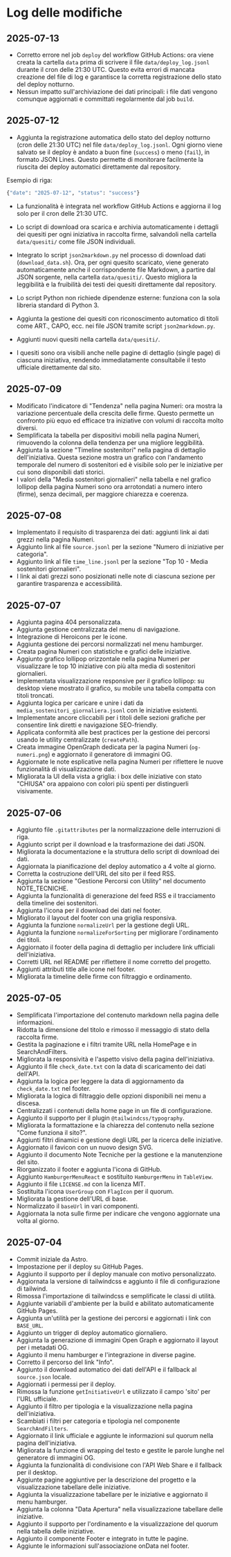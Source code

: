 # Log delle modifiche


## 2025-07-13

* Corretto errore nel job `deploy` del workflow GitHub Actions: ora viene creata la cartella `data` prima di scrivere il file `data/deploy_log.jsonl` durante il cron delle 21:30 UTC. Questo evita errori di mancata creazione del file di log e garantisce la corretta registrazione dello stato del deploy notturno.
* Nessun impatto sull'archiviazione dei dati principali: i file dati vengono comunque aggiornati e committati regolarmente dal job `build`.

## 2025-07-12

* Aggiunta la registrazione automatica dello stato del deploy notturno (cron delle 21:30 UTC) nel file `data/deploy_log.jsonl`. Ogni giorno viene salvato se il deploy è andato a buon fine (`success`) o meno (`fail`), in formato JSON Lines. Questo permette di monitorare facilmente la riuscita dei deploy automatici direttamente dal repository.

Esempio di riga:

```bash
{"date": "2025-07-12", "status": "success"}
```

* La funzionalità è integrata nel workflow GitHub Actions e aggiorna il log solo per il cron delle 21:30 UTC.

* Lo script di download ora scarica e archivia automaticamente i dettagli dei quesiti per ogni iniziativa in raccolta firme, salvandoli nella cartella `data/quesiti/` come file JSON individuali.

* Integrato lo script `json2markdown.py` nel processo di download dati (`download_data.sh`). Ora, per ogni quesito scaricato, viene generato automaticamente anche il corrispondente file Markdown, a partire dal JSON sorgente, nella cartella `data/quesiti/`. Questo migliora la leggibilità e la fruibilità dei testi dei quesiti direttamente dal repository.
* Lo script Python non richiede dipendenze esterne: funziona con la sola libreria standard di Python 3.
* Aggiunta la gestione dei quesiti con riconoscimento automatico di titoli come ART., CAPO, ecc. nei file JSON tramite script `json2markdown.py`.
* Aggiunti nuovi quesiti nella cartella `data/quesiti/`.
* I quesiti sono ora visibili anche nelle pagine di dettaglio (single page) di ciascuna iniziativa, rendendo immediatamente consultabile il testo ufficiale direttamente dal sito.

## 2025-07-09

* Modificato l'indicatore di "Tendenza" nella pagina Numeri: ora mostra la variazione percentuale della crescita delle firme. Questo permette un confronto più equo ed efficace tra iniziative con volumi di raccolta molto diversi.
* Semplificata la tabella per dispositivi mobili nella pagina Numeri, rimuovendo la colonna della tendenza per una migliore leggibilità.
* Aggiunta la sezione "Timeline sostenitori" nella pagina di dettaglio dell'iniziativa. Questa sezione mostra un grafico con l'andamento temporale del numero di sostenitori ed è visibile solo per le iniziative per cui sono disponibili dati storici.
* I valori della "Media sostenitori giornalieri" nella tabella e nel grafico lollipop della pagina Numeri sono ora arrotondati a numero intero (firme), senza decimali, per maggiore chiarezza e coerenza.

## 2025-07-08

* Implementato il requisito di trasparenza dei dati: aggiunti link ai dati grezzi nella pagina Numeri.
* Aggiunto link al file `source.jsonl` per la sezione "Numero di iniziative per categoria".
* Aggiunto link al file `time_line.jsonl` per la sezione "Top 10 - Media sostenitori giornalieri".
* I link ai dati grezzi sono posizionati nelle note di ciascuna sezione per garantire trasparenza e accessibilità.

## 2025-07-07

* Aggiunta pagina 404 personalizzata.
* Aggiunta gestione centralizzata del menu di navigazione.
* Integrazione di Heroicons per le icone.
* Aggiunta gestione dei percorsi normalizzati nel menu hamburger.
* Creata pagina Numeri con statistiche e grafici delle iniziative.
* Aggiunto grafico lollipop orizzontale nella pagina Numeri per visualizzare le top 10 iniziative con più alta media di sostenitori giornalieri.
* Implementata visualizzazione responsive per il grafico lollipop: su desktop viene mostrato il grafico, su mobile una tabella compatta con titoli troncati.
* Aggiunta logica per caricare e unire i dati da `media_sostenitori_giornaliera.jsonl` con le iniziative esistenti.
* Implementate ancore cliccabili per i titoli delle sezioni grafiche per consentire link diretti e navigazione SEO-friendly.
* Applicata conformità alle best practices per la gestione dei percorsi usando le utility centralizzate (`createPath`).
* Creata immagine OpenGraph dedicata per la pagina Numeri (`og-numeri.png`) e aggiornato il generatore di immagini OG.
* Aggiornate le note esplicative nella pagina Numeri per riflettere le nuove funzionalità di visualizzazione dati.
* Migliorata la UI della vista a griglia: i box delle iniziative con stato "CHIUSA" ora appaiono con colori più spenti per distinguerli visivamente.

## 2025-07-06

* Aggiunto file `.gitattributes` per la normalizzazione delle interruzioni di riga.
* Aggiunto script per il download e la trasformazione dei dati JSON.
* Migliorata la documentazione e la struttura dello script di download dei dati.
* Aggiornata la pianificazione del deploy automatico a 4 volte al giorno.
* Corretta la costruzione dell'URL del sito per il feed RSS.
* Aggiunta la sezione "Gestione Percorsi con Utility" nel documento NOTE_TECNICHE.
* Aggiunta la funzionalità di generazione del feed RSS e il tracciamento della timeline dei sostenitori.
* Aggiunta l'icona per il download dei dati nel footer.
* Migliorato il layout del footer con una griglia responsiva.
* Aggiunta la funzione `normalizeUrl` per la gestione degli URL.
* Aggiunta la funzione `normalizeForSorting` per migliorare l'ordinamento dei titoli.
* Aggiornato il footer della pagina di dettaglio per includere link ufficiali dell'iniziativa.
* Corretti URL nel README per riflettere il nome corretto del progetto.
* Aggiunti attributi title alle icone nel footer.
* Migliorata la timeline delle firme con filtraggio e ordinamento.

## 2025-07-05

* Semplificata l'importazione del contenuto markdown nella pagina delle informazioni.
* Ridotta la dimensione del titolo e rimosso il messaggio di stato della raccolta firme.
* Gestita la paginazione e i filtri tramite URL nella HomePage e in SearchAndFilters.
* Migliorata la responsività e l'aspetto visivo della pagina dell'iniziativa.
* Aggiunto il file `check_date.txt` con la data di scaricamento dei dati dell'API.
* Aggiunta la logica per leggere la data di aggiornamento da `check_date.txt` nel footer.
* Migliorata la logica di filtraggio delle opzioni disponibili nei menu a discesa.
* Centralizzati i contenuti della home page in un file di configurazione.
* Aggiunto il supporto per il plugin `@tailwindcss/typography`.
* Migliorata la formattazione e la chiarezza del contenuto nella sezione "Come funziona il sito?".
* Aggiunti filtri dinamici e gestione degli URL per la ricerca delle iniziative.
* Aggiornato il favicon con un nuovo design SVG.
* Aggiunto il documento Note Tecniche per la gestione e la manutenzione del sito.
* Riorganizzato il footer e aggiunta l'icona di GitHub.
* Aggiunto `HamburgerMenuReact` e sostituito `HamburgerMenu` in `TableView`.
* Aggiunto il file `LICENSE.md` con la licenza MIT.
* Sostituita l'icona `UserGroup` con `FlagIcon` per il quorum.
* Migliorata la gestione dell'URL di base.
* Normalizzato il `baseUrl` in vari componenti.
* Aggiornata la nota sulle firme per indicare che vengono aggiornate una volta al giorno.

## 2025-07-04

* Commit iniziale da Astro.
* Impostazione per il deploy su GitHub Pages.
* Aggiunto il supporto per il deploy manuale con motivo personalizzato.
* Aggiornata la versione di tailwindcss e aggiunto il file di configurazione di tailwind.
* Rimossa l'importazione di tailwindcss e semplificate le classi di utilità.
* Aggiunte variabili d'ambiente per la build e abilitato automaticamente GitHub Pages.
* Aggiunta un'utilità per la gestione dei percorsi e aggiornati i link con `BASE_URL`.
* Aggiunto un trigger di deploy automatico giornaliero.
* Aggiunta la generazione di immagini Open Graph e aggiornato il layout per i metadati OG.
* Aggiunto il menu hamburger e l'integrazione in diverse pagine.
* Corretto il percorso del link "Info".
* Aggiunto il download automatico dei dati dell'API e il fallback al `source.json` locale.
* Aggiornati i permessi per il deploy.
* Rimossa la funzione `getInitiativeUrl` e utilizzato il campo 'sito' per l'URL ufficiale.
* Aggiunto il filtro per tipologia e la visualizzazione nella pagina dell'iniziativa.
* Scambiati i filtri per categoria e tipologia nel componente `SearchAndFilters`.
* Aggiornato il link ufficiale e aggiunte le informazioni sul quorum nella pagina dell'iniziativa.
* Migliorata la funzione di wrapping del testo e gestite le parole lunghe nel generatore di immagini OG.
* Aggiunta la funzionalità di condivisione con l'API Web Share e il fallback per il desktop.
* Aggiunte pagine aggiuntive per la descrizione del progetto e la visualizzazione tabellare delle iniziative.
* Aggiunta la visualizzazione tabellare per le iniziative e aggiornato il menu hamburger.
* Aggiunta la colonna "Data Apertura" nella visualizzazione tabellare delle iniziative.
* Aggiunto il supporto per l'ordinamento e la visualizzazione del quorum nella tabella delle iniziative.
* Aggiunto il componente Footer e integrato in tutte le pagine.
* Aggiunte le informazioni sull'associazione onData nel footer.
